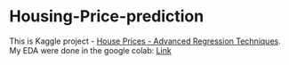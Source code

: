 # Housing-Price-prediction
This is Kaggle project - [House Prices - Advanced Regression Techniques](https://www.kaggle.com/competitions/house-prices-advanced-regression-techniques). 
My EDA were done in the google colab: [Link](https://colab.research.google.com/drive/1_VbsWEZW_bikJBEuLBvTAfLucVt2KEbu?usp=sharing)
